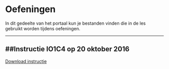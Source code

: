 # Oefeningen

In dit gedeelte van het portaal kun je bestanden vinden die in de les gebruikt worden tijdens oefeningen.

---
##Instructie IO1C4 op 20 oktober 2016
---
<a href="https://elo.kw1c.nl/CMS/Studie/811%20ICT-Academie/811%20VakkenInhoud/%5BB.14%20HTM%5D%20HTMLCSS/Productie/04.%20Aanvullend/Hoofdstuk%208%20instructie%2020-10.rar" target="_blank">Download instructie</a>


